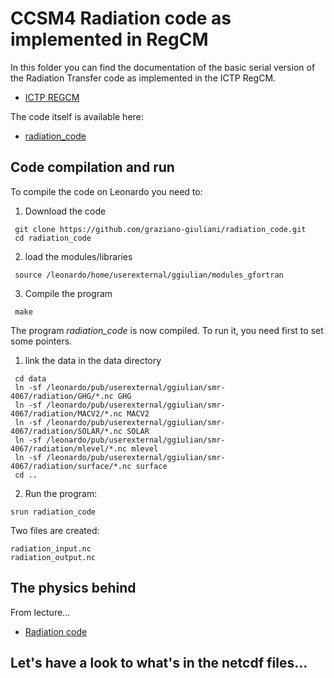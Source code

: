 # CCSM4 Radiation code as implemented in RegCM

In this folder you can find the documentation of the basic serial version of
the Radiation Transfer code as implemented in the ICTP RegCM.

 * [ICTP REGCM](https://github.com/ICTP/RegCM)

The code itself is available here:

 * [radiation\_code](https://github.com/graziano-giuliani/radiation_code/tree/main)

## Code compilation and run

To compile the code on Leonardo you need to:

1. Download the code

>>>
     git clone https://github.com/graziano-giuliani/radiation_code.git
     cd radiation_code
>>>

2. load the modules/libraries

>>>
     source /leonardo/home/userexternal/ggiulian/modules_gfortran
>>>

3. Compile the program

>>>
     make
>>>

The program *radiation\_code* is now compiled. To run it, you need first to
set some pointers.

1. link the data in the data directory

>>>
     cd data
     ln -sf /leonardo/pub/userexternal/ggiulian/smr-4067/radiation/GHG/*.nc GHG
     ln -sf /leonardo/pub/userexternal/ggiulian/smr-4067/radiation/MACV2/*.nc MACV2
     ln -sf /leonardo/pub/userexternal/ggiulian/smr-4067/radiation/SOLAR/*.nc SOLAR     
     ln -sf /leonardo/pub/userexternal/ggiulian/smr-4067/radiation/mlevel/*.nc mlevel
     ln -sf /leonardo/pub/userexternal/ggiulian/smr-4067/radiation/surface/*.nc surface
     cd ..
>>>

2. Run the program:

>>>
    srun radiation_code
>>>

Two files are created:

>>>
    radiation_input.nc
    radiation_output.nc
>>>

## The physics behind

From lecture...

 * [Radiation code](https://github.com/Sera91/Tutorials-SMR4067/blob/main/Day3/Graziano/radiation-SMR4067.pdf)

## Let's have a look to what's in the netcdf files...
